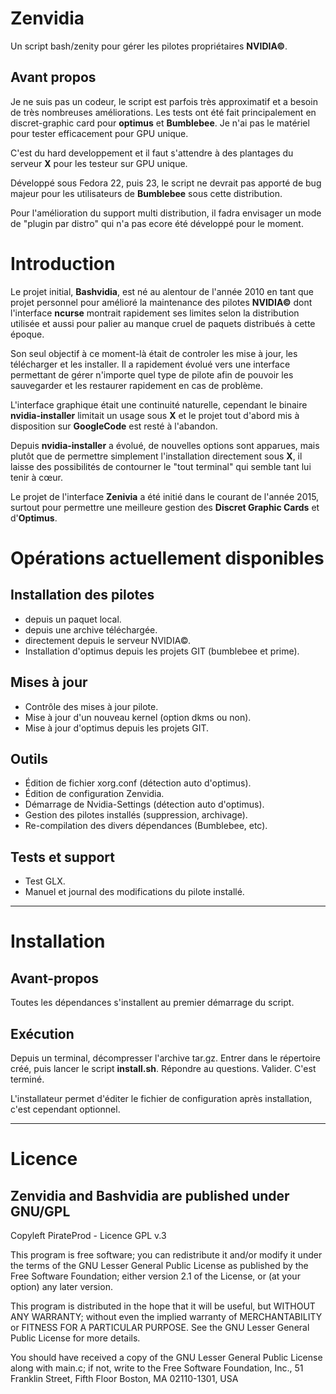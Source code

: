 # Zenvidia
Un script bash/zenity pour gérer les pilotes propriétaires **NVIDIA©**.

Avant propos
------------
Je ne suis pas un codeur, le script est parfois très approximatif et a besoin de très nombreuses améliorations.
Les tests ont été fait principalement en discret-graphic card pour **optimus** et **Bumblebee**. Je n'ai pas le matériel pour tester efficacement pour GPU unique.

C'est du hard developpement et il faut s'attendre à des plantages du serveur **X** pour les testeur sur GPU unique.

Développé sous Fedora 22, puis 23, le script ne devrait pas apporté de bug majeur pour les utilisateurs de **Bumblebee** sous cette distribution.

Pour l'amélioration du support multi distribution, il fadra envisager un mode de "plugin par distro" qui n'a pas ecore été développé pour le moment.


# Introduction

Le projet initial, **Bashvidia**, est né au alentour de l'année 2010 en tant que projet personnel pour amélioré la maintenance des pilotes **NVIDIA©** dont l'interface **ncurse** montrait rapidement ses limites selon la distribution utilisée et aussi pour palier au manque cruel de paquets distribués à cette époque.

Son seul objectif à ce moment-là était de controler les mise à jour, les télécharger et les installer.
Il a rapidement évolué vers une interface permettant de gérer n'importe quel type de pilote afin de pouvoir les sauvegarder et les restaurer rapidement en cas de problème.

L'interface graphique était une continuité naturelle, cependant le binaire **nvidia-installer** limitait un usage sous **X** et le projet tout d'abord mis à disposition sur **GoogleCode** est resté à l'abandon.

Depuis **nvidia-installer** a évolué, de nouvelles options sont apparues, mais plutôt que de permettre simplement l'installation directement sous **X**, il laisse des possibilités de contourner le "tout terminal" qui semble tant lui tenir à cœur.

Le projet de l'interface **Zenivia** a été initié dans le courant de l'année 2015, surtout pour permettre une meilleure gestion des **Discret Graphic Cards** et d'**Optimus**.

Opérations actuellement disponibles
===================================
Installation des pilotes
------------------------
  
 - depuis un paquet local.
 - depuis une archive téléchargée.
 - directement depuis le serveur NVIDIA©.
 - Installation d'optimus depuis les projets GIT (bumblebee et prime).

Mises à jour
------------

 - Contrôle des mises à jour pilote.
 - Mise à jour d'un nouveau kernel (option dkms ou non).
 - Mise à jour d'optimus depuis les projets GIT.

Outils
------

 - Édition de fichier xorg.conf (détection auto d'optimus).
 - Édition de configuration Zenvidia.
 - Démarrage de Nvidia-Settings (détection auto d'optimus).
 - Gestion des pilotes installés (suppression, archivage).
 - Re-compilation des divers dépendances (Bumblebee, etc).

Tests et support
----------------

 - Test GLX.
 - Manuel et journal des modifications du pilote installé.
 
------------
Installation
============
Avant-propos
------------
Toutes les dépendances s'installent au premier démarrage du script.

Exécution
---------
Depuis un terminal, décompresser l'archive tar.gz. Entrer dans le répertoire créé, puis lancer le script **install.sh**.
Répondre au questions. Valider. C'est terminé.

L'installateur permet d'éditer le fichier de configuration après installation, c'est cependant optionnel.

-------
Licence
=======
Zenvidia and Bashvidia are published under GNU/GPL
--------------------------------------------------

Copyleft PirateProd - Licence GPL v.3

This program is free software; you can redistribute it and/or modify it under the terms of the GNU Lesser General Public License as published by the Free Software Foundation; either version 2.1 of the License, or (at your option) any later version.

This program is distributed in the hope that it will be useful, but WITHOUT ANY WARRANTY; without even the implied warranty of MERCHANTABILITY or FITNESS FOR A PARTICULAR PURPOSE. See the GNU Lesser General Public License for more details.

You should have received a copy of the GNU Lesser General Public License along with main.c; if not, write to the Free Software Foundation, Inc., 51 Franklin Street, Fifth Floor Boston, MA 02110-1301,  USA


